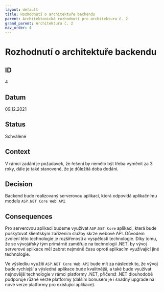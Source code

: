 ```yaml
---
layout: default
title: Rozhodnutí o architektuře backendu
parent: Architektonická rozhodnutí pro architekturu č. 2
grand_parent: Architektura č. 2
nav_order: 4
---
```


# Rozhodnutí o architektuře backendu

## ID
4

## Datum
09.12.2021

## Status
Schválené

## Context
V rámci zadání je požadavek, že řešení by nemělo být třeba vyměnit za 3 roky, dále je také stanovené, že je důležitá doba dodání.

## Decision
Backend bude realizovaný serverovou aplikací, která odpovídá aplikačnímu modelu `ASP.NET Core Web API`.

## Consequences
Pro serverovou aplikaci budeme využívat `ASP.NET Core` aplikaci, která bude poskytovat  klientským zařízením služby skrze webové API. Důvodem zvolení této technologie je rozšířenosti a vyspělosti technologie. Díky tomu, že se vývojářský tým primárně zaměřuje na technologii .NET, by vývoj serverové aplikace měl zabrat nejméně času oproti aplikacím využívající jiné technologie.

Ve výsledku využití `ASP.NET Core Web API` bude mít za následek to, že vývoj bude rychlejší a výsledná aplikace bude kvalitnější, a také bude využívat nejnovější technologie v rámci platformy .NET, přičemž .NET dlouhodobě podporuje různé verze platformy (dalším bonusem je i snadný upgrade na nové verze platformy pro existující aplikace).
